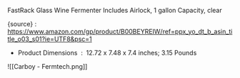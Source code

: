 FastRack Glass Wine Fermenter Includes Airlock, 1 gallon Capacity, clear

{source} : https://www.amazon.com/gp/product/B00BEYREIW/ref=ppx_yo_dt_b_asin_title_o03_s01?ie=UTF8&psc=1

-   Product Dimensions ‏ : ‎ 12.72 x 7.48 x 7.4 inches; 3.15 Pounds

![[Carboy - Fermtech.png]]